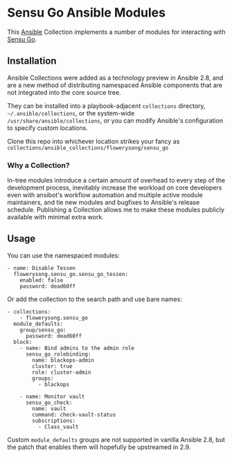 # Sensu Go Ansible Modules

This [Ansible](https://www.ansible.com/) Collection implements a number of
modules for interacting with [Sensu Go](https://sensu.io/).

## Installation

Ansible Collections were added as a technology preview in Ansible 2.8,
and are a new method of distributing namespaced Ansible components
that are not integrated into the core source tree.

They can be installed into a playbook-adjacent `collections`
directory, `~/.ansible/collections`, or the system-wide
`/usr/share/ansible/collections`, or you can modify Ansible's
configuration to specify custom locations.

Clone this repo into whichever location strikes your fancy as
`collections/ansible_collections/flowerysong/sensu_go`

### Why a Collection?

In-tree modules introduce a certain amount of overhead to every
step of the development process, inevitably increase the workload
on core developers even with ansibot's workflow automation and
multiple active module maintainers, and tie new modules and bugfixes
to Ansible's release schedule. Publishing a Collection allows me to
make these modules publicly available with minimal extra work.

## Usage

You can use the namespaced modules:
```
- name: Disable Tessen
  flowerysong.sensu_go.sensu_go_tessen:
    enabled: false
    password: dead60ff
```

Or add the collection to the search path and use bare names:

```
- collections:
    - flowerysong.sensu_go
  module_defaults:
    group/sensu_go:
      password: dead60ff
  block:
    - name: Bind admins to the admin role
      sensu_go_rolebinding:
        name: blackops-admin
        cluster: true
        role: cluster-admin
        groups:
          - blackops

    - name: Monitor vault
      sensu_go_check:
        name: vault
        command: check-vault-status
        subscriptions:
          - Class_vault
```

Custom `module_defaults` groups are not supported in vanilla Ansible
2.8, but the patch that enables them will hopefully be upstreamed in
2.9.
